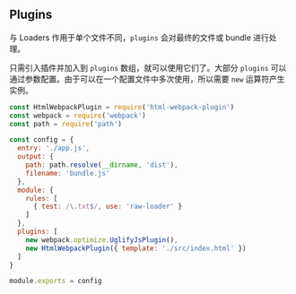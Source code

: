 ## Plugins

与 Loaders 作用于单个文件不同，`plugins` 会对最终的文件或 bundle 进行处理。

只需引入插件并加入到 `plugins` 数组，就可以使用它们了。大部分 `plugins` 可以通过参数配置。由于可以在一个配置文件中多次使用，所以需要 `new` 运算符产生实例。

```js
const HtmlWebpackPlugin = require('html-webpack-plugin')
const webpack = require('webpack')
const path = require('path')

const config = {
  entry: './app.js',
  output: {
    path: path.resolve(__dirname, 'dist'),
    filename: 'bundle.js'
  },
  module: {
    rules: [
      { test: /\.txt$/, use: 'raw-loader' }
    ]
  },
  plugins: [
    new webpack.optimize.UglifyJsPlugin(),
    new HtmlWebpackPlugin({ template: './src/index.html' })
  ]
}

module.exports = config
```